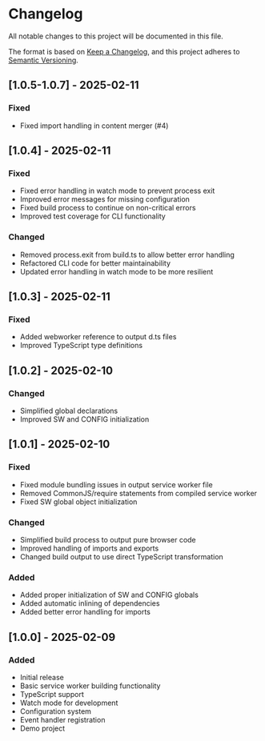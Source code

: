# Changelog

All notable changes to this project will be documented in this file.

The format is based on [Keep a Changelog](https://keepachangelog.com/en/1.0.0/),
and this project adheres to [Semantic Versioning](https://semver.org/spec/v2.0.0.html).

## [1.0.5-1.0.7] - 2025-02-11

### Fixed
- Fixed import handling in content merger (#4)

## [1.0.4] - 2025-02-11

### Fixed
- Fixed error handling in watch mode to prevent process exit
- Improved error messages for missing configuration
- Fixed build process to continue on non-critical errors
- Improved test coverage for CLI functionality

### Changed
- Removed process.exit from build.ts to allow better error handling
- Refactored CLI code for better maintainability
- Updated error handling in watch mode to be more resilient

## [1.0.3] - 2025-02-11

### Fixed
- Added webworker reference to output d.ts files
- Improved TypeScript type definitions

## [1.0.2] - 2025-02-10

### Changed
- Simplified global declarations
- Improved SW and CONFIG initialization

## [1.0.1] - 2025-02-10

### Fixed
- Fixed module bundling issues in output service worker file
- Removed CommonJS/require statements from compiled service worker
- Fixed SW global object initialization

### Changed
- Simplified build process to output pure browser code
- Improved handling of imports and exports
- Changed build output to use direct TypeScript transformation

### Added
- Added proper initialization of SW and CONFIG globals
- Added automatic inlining of dependencies
- Added better error handling for imports

## [1.0.0] - 2025-02-09

### Added
- Initial release
- Basic service worker building functionality
- TypeScript support
- Watch mode for development
- Configuration system
- Event handler registration
- Demo project 